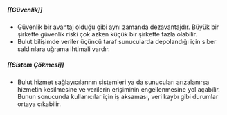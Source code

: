 ##### [[Güvenlik]]
- Güvenlik bir avantaj olduğu gibi aynı zamanda dezavantajdır. Büyük bir şirkette güvenlik riski çok azken küçük bir şirkette fazla olabilir. 
- Bulut bilişimde veriler üçüncü taraf sunucularda depolandığı için siber saldırılara uğrama ihtimali vardır.
##### [[Sistem Çökmesi]]
- Bulut hizmet sağlayıcılarının sistemleri ya da sunucuları arızalanırsa hizmetin kesilmesine ve verilerin erişiminin engellenmesine yol açabilir. Bunun sonucunda kullanıcılar için iş aksaması, veri kaybı gibi durumlar ortaya çıkabilir.